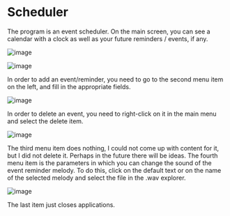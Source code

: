 # Scheduler
The program is an event scheduler. On the main screen, you can see a calendar with a clock as well as your future reminders / events, if any.

![image](https://user-images.githubusercontent.com/66825034/208431368-a5986642-55c0-4503-a7a2-57e46e9cc631.png)

![image](https://user-images.githubusercontent.com/66825034/208431667-5f512907-70bb-4014-bbf8-b70c1503f15c.png)

In order to add an event/reminder, you need to go to the second menu item on the left, and fill in the appropriate fields.

![image](https://user-images.githubusercontent.com/66825034/208432236-5c92437f-d130-48dd-a1df-c62a40db94cb.png)

In order to delete an event, you need to right-click on it in the main menu and select the delete item.

![image](https://user-images.githubusercontent.com/66825034/208433206-df3fbf75-bc23-4639-a9e3-68bc11183013.png)

The third menu item does nothing, I could not come up with content for it, but I did not delete it. Perhaps in the future there will be ideas.
The fourth menu item is the parameters in which you can change the sound of the event reminder melody.
To do this, click on the default text or on the name of the selected melody and select the file in the .wav explorer.

![image](https://user-images.githubusercontent.com/66825034/208432774-237ec4b0-e1d7-4bc5-838a-063c940d1297.png)

The last item just closes applications.
